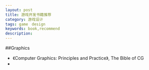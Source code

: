 ```yaml
---
layout: post
title: 游戏开发书籍推荐
category: 游戏设计
tags: game　design
keywords: book,recommend
description: 
---
```


##Graphics

* 《Computer Graphics: Principles and Practice》, The Bible of CG
*  